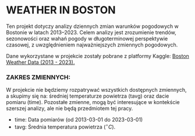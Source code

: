 # WEATHER IN BOSTON

Ten projekt dotyczy analizy dziennych zmian warunków pogodowych w Bostonie w latach 2013–2023. Celem analizy jest zrozumienie trendów, sezonowości oraz wahań pogody w długoterminowej perspektywie czasowej, z uwzględnieniem najważniejszych zmiennych pogodowych.

Dane wykorzystane w projekcie zostały pobrane z platformy Kaggle: [Boston Weather Data (2013 - 2023).](https://www.kaggle.com/datasets/swaroopmeher/boston-weather-2013-2023)

### ZAKRES ZMIENNYCH:

W projekcie nie będziemy rozpatrywać wszystkich dostępnych zmiennych, a skupimy się na: średniej temperaturze powietrza (tavg) oraz dacie pomiaru (time). Pozostałe zmienne, mogą być interesujące w kontekście szerszej analizy, ale nie będą przedmiotem tej pracy.

- time: Data pomiarów (od 2013-03-01 do 2023-03-01)
- tavg: Średnia temperatura powietrza ($^\circ C$).

